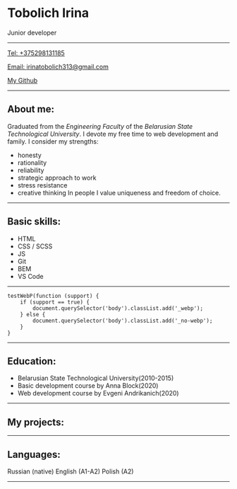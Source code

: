 # Tobolich Irina
Junior developer
***
[Tel: +375298131185]()

[Email: irinatobolich313@gmail.com]()

[My Github](https://github.com/Irina-coud)
***
## About me:
Graduated from the *Engineering Faculty* of the *Belarusian State Technological University*. I devote my free time to web development and family.
I consider my strengths: 
* honesty 
* rationality
* reliability
* strategic approach to work
* stress resistance
* creative thinking
In people I value uniqueness and freedom of choice.
***
## Basic skills:
* HTML
* CSS / SCSS
* JS
* Git
* BEM
* VS Code
***
```
testWebP(function (support) {
	if (support == true) {
		document.querySelector('body').classList.add('_webp');
	} else {
		document.querySelector('body').classList.add('_no-webp');
	}
}
```
***
## Education:
* Belarusian State Technological University(2010-2015)
* Basic development course by Anna Block(2020)
* Web development course by Evgeni Andrikanich(2020)
***
## My projects:


***
## Languages:
Russian (native)
English (A1-A2)
Polish (A2)
***
